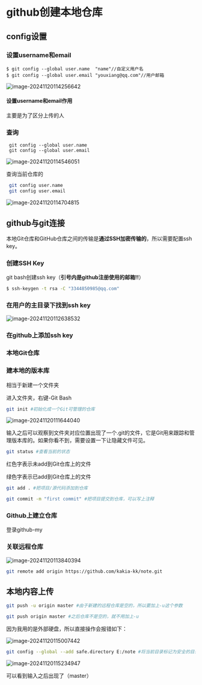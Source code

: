 # github创建本地仓库

## config设置

### 设置username和email

```shell
$ git config --global user.name  "name"//自定义用户名
$ git config --global user.email "youxiang@qq.com"//用户邮箱
```

![image-20241120114256642](C:\Users\kaka\AppData\Roaming\Typora\typora-user-images\image-20241120114256642.png)

#### 设置username和email作用

主要是为了区分上传的人

### 查询

```shell
 git config --global user.name
 git config --global user.email
```

![image-20241120114546051](C:\Users\kaka\AppData\Roaming\Typora\typora-user-images\image-20241120114546051.png)

查询当前仓库的

```bash
 git config user.name
 git config user.email
```

![image-20241120114704815](C:\Users\kaka\AppData\Roaming\Typora\typora-user-images\image-20241120114704815.png)

## github与git连接

本地Git仓库和GitHub仓库之间的传输是**通过SSH加密传输的**，所以需要配置ssh key。

### 创建SSH Key

git bash创建ssh key（**引号内是github注册使用的邮箱!!**）

```bash
$ ssh-keygen -t rsa -C "3344850985@qq.com"
```

### 在用户的主目录下找到ssh key

![image-20241120112638532](C:\Users\kaka\AppData\Roaming\Typora\typora-user-images\image-20241120112638532.png)

### 在github上添加ssh key

### 本地Git仓库

### 建本地的版本库

相当于新建一个文件夹

进入文件夹，右键-Git Bash

```bash
git init #初始化成一个Git可管理的仓库
```

![image-20241120111644040](C:\Users\kaka\AppData\Roaming\Typora\typora-user-images\image-20241120111644040.png)

输入之后可以观察到文件夹对应位置出现了一个.git的文件，它是Git用来跟踪和管理版本库的。如果你看不到，需要设置一下让隐藏文件可见。

```bash
git status #查看当前的状态
```

红色字表示未add到Git仓库上的文件

绿色字表示已add到Git仓库上的文件

```bash
git add . #把项目/源代码添加到仓库
```

```bash
git commit -m "first commit" #把项目提交到仓库，可以写上注释
```

### Github上建立仓库

登录github-my

### 关联远程仓库

![image-20241120113840394](C:\Users\kaka\AppData\Roaming\Typora\typora-user-images\image-20241120113840394.png)

```bash
git remote add origin https://github.com/kakia-kk/note.git
```



## 本地内容上传

```bash
git push -u origin master #由于新建的远程仓库是空的，所以要加上-u这个参数
```

```bash
git push origin master #之后仓库不是空的，就不用加上-u
```

因为我用的是外部硬盘，所以直接操作会报错如下：

![image-20241120115007442](C:\Users\kaka\AppData\Roaming\Typora\typora-user-images\image-20241120115007442.png)

```bash
git config --global --add safe.directory E:/note #将当前目录标记为安全的目录
```

![image-20241120115234947](C:\Users\kaka\AppData\Roaming\Typora\typora-user-images\image-20241120115234947.png)

可以看到输入之后出现了（master）